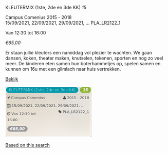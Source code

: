 KLEUTERMIX (1ste, 2de en 3de KK) *15*

Campus Comenius 2015 - 2018  
15/09/2021, 22/09/2021, 29/09/2021, ... PLA\_LR2122\_1  

Van 12:30 tot 16:00

*€65,00*

  

Er staan jullie kleuters een namiddag vol plezier te wachten. We gaan dansen, koken, theater maken, knutselen, tekenen, sporten en nog zo veel meer. De kinderen eten samen hun boterhammetjes op, spelen samen en kunnen om 16u met een glimlach naar huis vertrekken.

[Bekijk](https://tickets.vgc.be/activity/subscribe/PLA_LR2122_1)

![](60831.png)

[Based on this search](https://tickets.vgc.be/activity/index?&vrijeplaatsen=1&Age%5B%5D=3%2C4&entity=286)